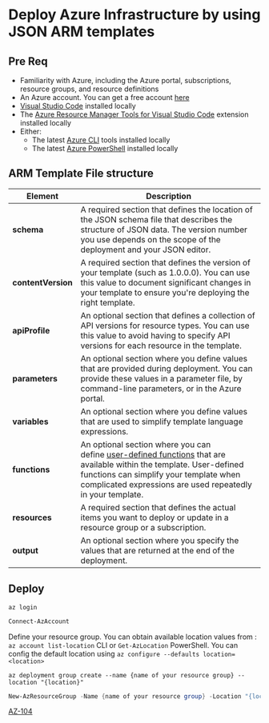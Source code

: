 
# Deploy Azure Infrastructure by using JSON ARM templates
## Pre Req
- Familiarity with Azure, including the Azure portal, subscriptions, resource groups, and resource definitions
- An Azure account. You can get a free account [here](https://azure.microsoft.com/free?azure-portal=true)
- [Visual Studio Code](https://code.visualstudio.com/?azure-portal=true) installed locally
- The [Azure Resource Manager Tools for Visual Studio Code](https://marketplace.visualstudio.com/items?itemName=msazurermtools.azurerm-vscode-tools&azure-portal=true) extension installed locally
- Either:
    - The latest [Azure CLI](https://learn.microsoft.com/en-us/cli/azure/install-azure-cli?azure-portal=true) tools installed locally
    - The latest [Azure PowerShell](https://learn.microsoft.com/en-us/powershell/azure/install-az-ps?azure-portal=true) installed locally


## ARM Template File structure

| Element            | Description                                                                                                                                                                                                                                                                                                                              |
| ------------------ | ---------------------------------------------------------------------------------------------------------------------------------------------------------------------------------------------------------------------------------------------------------------------------------------------------------------------------------------- |
| **schema**         | A required section that defines the location of the JSON schema file that describes the structure of JSON data. The version number you use depends on the scope of the deployment and your JSON editor.                                                                                                                                  |
| **contentVersion** | A required section that defines the version of your template (such as 1.0.0.0). You can use this value to document significant changes in your template to ensure you're deploying the right template.                                                                                                                                   |
| **apiProfile**     | An optional section that defines a collection of API versions for resource types. You can use this value to avoid having to specify API versions for each resource in the template.                                                                                                                                                      |
| **parameters**     | An optional section where you define values that are provided during deployment. You can provide these values in a parameter file, by command-line parameters, or in the Azure portal.                                                                                                                                                   |
| **variables**      | An optional section where you define values that are used to simplify template language expressions.                                                                                                                                                                                                                                     |
| **functions**      | An optional section where you can define [user-defined functions](https://learn.microsoft.com/en-us/azure/azure-resource-manager/templates/template-user-defined-functions) that are available within the template. User-defined functions can simplify your template when complicated expressions are used repeatedly in your template. |
| **resources**      | A required section that defines the actual items you want to deploy or update in a resource group or a subscription.                                                                                                                                                                                                                     |
| **output**         | An optional section where you specify the values that are returned at the end of the deployment.                                                                                                                                                                                                                                         |


## Deploy
``` Azure CLI
az login
```

``` PowerShell
Connect-AzAccount
```

Define your resource group. You can obtain available location values from : `az account list-location` CLI or `Get-AzLocation` PowerShell.  You can config the default location using `az configure --defaults location=<location>`

```azure cli
az deployment group create --name {name of your resource group} --location "{location}"
```

```PowerShell
New-AzResourceGroup -Name {name of your resource group} -Location "{location}"
```



[AZ-104](AZ-104.md)



